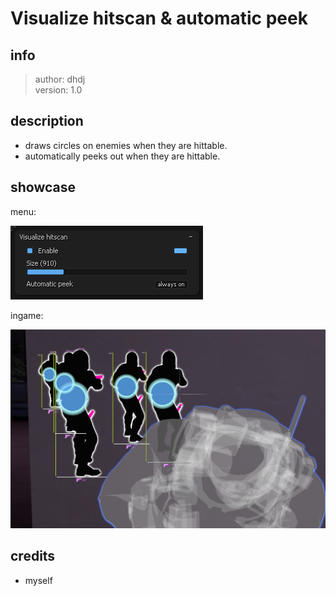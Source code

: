 # Visualize hitscan & automatic peek

## info

> author: dhdj\
> version: 1.0

## description

- draws circles on enemies when they are hittable.
- automatically peeks out when they are hittable.

## showcase
menu:

![img_1.png](img_1.png)

ingame:

![img.png](img.png)

## credits
- myself